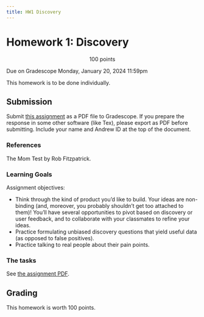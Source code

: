 ```yaml
---
title: HW1 Discovery
---
```


# Homework 1: Discovery

<p style="text-align: center;">
100 points<br/>

Due on Gradescope Monday, January 20, 2024 11:59pm<br/>

This homework is to be done individually.<br/>
</p>

## Submission

Submit [this assignment](https://www.gradescope.com/courses/940139/assignments/5581432/) as a PDF file to Gradescope.
If you prepare the response in some other software (like Tex), please
export as PDF before submitting. Include your name and Andrew ID at the top of the document.

### References

The Mom Test by Rob Fitzpatrick.

### Learning Goals

Assignment objectives:
- Think through the kind of product you’d like to build. Your ideas are non-binding
(and, moreover, you probably shouldn’t get too attached to them)!
You’ll have several opportunities to pivot based on discovery or user feedback,
and to collaborate with your classmates to refine your ideas.
- Practice formulating unbiased discovery questions that yield useful data (as opposed to false positives).
- Practice talking to real people about their pain points.

### The tasks

See [the assignment PDF](hw1.pdf).

## Grading

This homework is worth 100 points.

